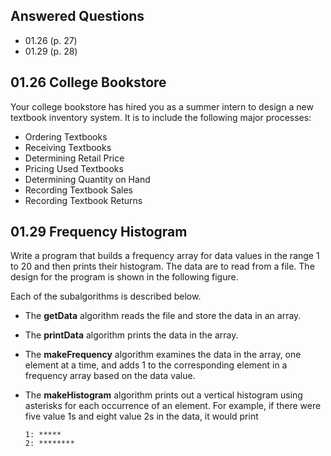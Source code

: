 ## Answered Questions
* 01.26 (p. 27)
* 01.29 (p. 28)

## 01.26 College Bookstore
Your college bookstore has hired you as a summer intern to design a new textbook inventory system. It is to include the following major processes:

- Ordering Textbooks
- Receiving Textbooks
- Determining Retail Price
- Pricing Used Textbooks
- Determining Quantity on Hand
- Recording Textbook Sales
- Recording Textbook Returns

## 01.29 Frequency Histogram
Write a program that builds a frequency array for data values in the range 1 to 20 and then prints their histogram. The data are to read from a file. The design for the program is shown in the following figure. 

Each of the subalgorithms is described below.

- The **getData** algorithm reads the file and store the data in an array.
- The **printData** algorithm prints the data in the array.
- The **makeFrequency** algorithm examines the data in the array, one element at a time, and adds 1 to the corresponding element in a frequency array based on the data value.
- The **makeHistogram** algorithm prints out a vertical histogram using asterisks for each occurrence of an element. For example, if there were five value 1s and eight value 2s in the data, it would print

    ```
    1: *****
    2: ********
    ```